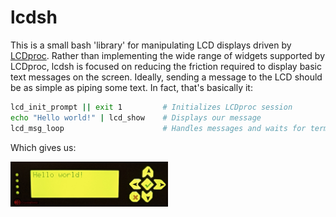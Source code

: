 # lcdsh

This is a small bash 'library' for manipulating LCD displays driven by [LCDproc](http://lcdproc.sourceforge.net). Rather than implementing the wide range of widgets supported by LCDproc, lcdsh is focused on reducing the friction required to display basic text messages on the screen. Ideally, sending a message to the LCD should be as simple as piping some text. In fact, that's basically it:

```bash
lcd_init_prompt || exit 1         # Initializes LCDproc session
echo "Hello world!" | lcd_show    # Displays our message
lcd_msg_loop                      # Handles messages and waits for termination
```

Which gives us:

<img src="./doc/hello.jpg" alt="LCD Screenshot" width="50%" />
